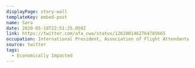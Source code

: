 ```yaml
---
displayPage: story-wall
templateKey: embed-post
name: Sara
date: 2020-05-18T22:51:25.058Z
link: https://twitter.com/afa_cwa/status/1261001462764785665
occupation: International President, Association of Flight Attendants
source: twitter
tags:
  - Economically Impacted
---
```

